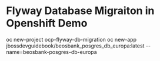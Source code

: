 # Flyway Database Migraiton in Openshift Demo

oc new-project ocp-flyway-db-migration
oc new-app jbossdevguidebook/beosbank_posgres_db_europa:latest  --name=beosbank-posgres-db-europa 
